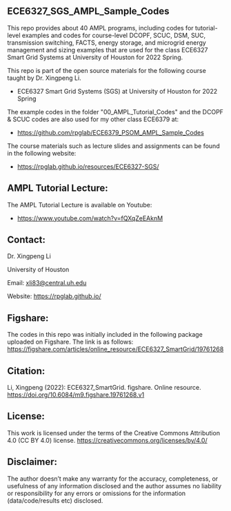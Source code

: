 ## ECE6327_SGS_AMPL_Sample_Codes
This repo provides about 40 AMPL programs, including codes for tutorial-level examples and codes for course-level DCOPF, SCUC, DSM, SUC, transmission switching, FACTS, energy storage, and microgrid energy management and sizing examples that are used for the class ECE6327 Smart Grid Systems at University of Houston for 2022 Spring.

This repo is part of the open source materials for the following course taught by Dr. Xingpeng Li.
* ECE6327 Smart Grid Systems (SGS) at University of Houston for 2022 Spring

The example codes in the folder "00_AMPL_Tutorial_Codes" and the DCOPF & SCUC codes are also used for my other class ECE6379 at:
* https://github.com/rpglab/ECE6379_PSOM_AMPL_Sample_Codes

The course materials such as lecture slides and assignments can be found in the following website:
* https://rpglab.github.io/resources/ECE6327-SGS/


## AMPL Tutorial Lecture:
The AMPL Tutorial Lecture is available on Youtube: 
* https://www.youtube.com/watch?v=fQXqZeEAknM


## Contact:
Dr. Xingpeng Li

University of Houston

Email: xli83@central.uh.edu

Website: https://rpglab.github.io/

## Figshare:
The codes in this repo was initially included in the following package uploaded on Figshare. The link is as follows:
https://figshare.com/articles/online_resource/ECE6327_SmartGrid/19761268


## Citation:
Li, Xingpeng (2022): ECE6327_SmartGrid. figshare. Online resource. https://doi.org/10.6084/m9.figshare.19761268.v1


## License:
This work is licensed under the terms of the Creative Commons Attribution 4.0 (CC BY 4.0) license. 
https://creativecommons.org/licenses/by/4.0/


## Disclaimer:
The author doesn’t make any warranty for the accuracy, completeness, or usefulness of any information disclosed and the author assumes no liability or responsibility for any errors or omissions for the information (data/code/results etc) disclosed.
